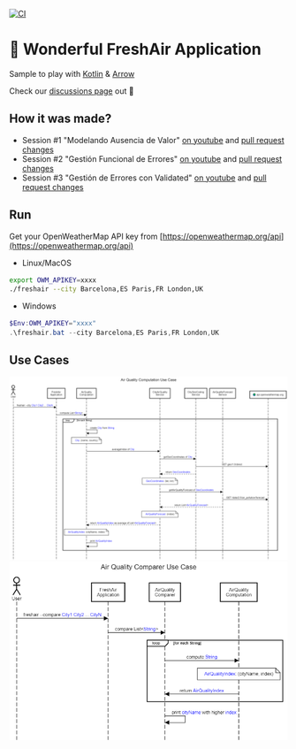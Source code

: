 [![CI](https://github.com/AdevintaSpain/wonderful-freshair-app/actions/workflows/gradle.yml/badge.svg)](https://github.com/AdevintaSpain/wonderful-freshair-app/actions/workflows/gradle.yml)

# 🦄 Wonderful FreshAir Application

Sample to play with [Kotlin](https://kotlinlang.org/) & [Arrow](https://arrow-kt.io/)

Check our [discussions page](https://github.com/AdevintaSpain/wonderful-freshair-app/discussions) out 👀

## How it was made?

* Session #1 "Modelando Ausencia de Valor" [on youtube](https://youtu.be/q52oo2KOQYo) and [pull request changes](https://github.com/AdevintaSpain/wonderful-freshair-app/pull/1)
* Session #2 "Gestión Funcional de Errores" [on youtube](https://youtu.be/8RD_G6aY7Nk) and [pull request changes](https://github.com/AdevintaSpain/wonderful-freshair-app/pull/2)
* Session #3 "Gestión de Errores con Validated" [on youtube](https://youtu.be/989t4x2gMJQ) and [pull request changes](https://github.com/AdevintaSpain/wonderful-freshair-app/pull/6)

## Run

Get your OpenWeatherMap API key from [https://openweathermap.org/api](https://openweathermap.org/api)

* Linux/MacOS
```bash
export OWM_APIKEY=xxxx
./freshair --city Barcelona,ES Paris,FR London,UK
```

* Windows
```powershell
$Env:OWM_APIKEY="xxxx"
.\freshair.bat --city Barcelona,ES Paris,FR London,UK
```

## Use Cases

![air-quality-computation-usecase](doc/air-quality-computation-usecase.png)
![air-quality-comparer-usecase](doc/air-quality-comparer-usecase.png)
